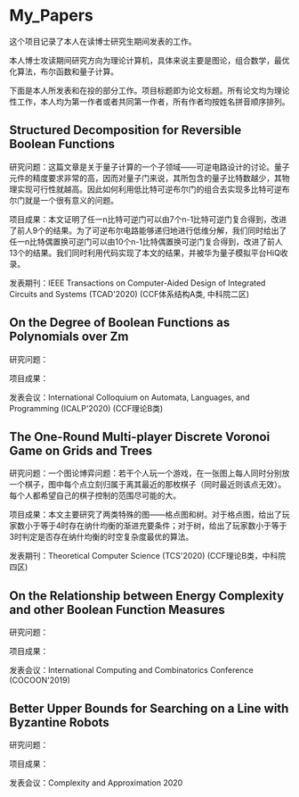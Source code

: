 # My_Papers

这个项目记录了本人在读博士研究生期间发表的工作。

本人博士攻读期间研究方向为理论计算机，具体来说主要是图论，组合数学，最优化算法，布尔函数和量子计算。

下面是本人所发表和在投的部分工作。项目标题即为论文标题。所有论文均为理论性工作，本人均为第一作者或者共同第一作者，所有作者均按姓名拼音顺序排列。

## Structured Decomposition for Reversible Boolean Functions

研究问题：这篇文章是关于量子计算的一个子领域——可逆电路设计的讨论。量子元件的精度要求非常的高，因而对量子门来说，其所包含的量子比特数越少，其物理实现可行性就越高。因此如何利用低比特可逆布尔门的组合去实现多比特可逆布尔门就是一个很有意义的问题。

项目成果：本文证明了任一n比特可逆门可以由7个n-1比特可逆门复合得到，改进了前人9个的结果。为了可逆布尔电路能够递归地进行低维分解，我们同时给出了任一n比特偶置换可逆门可以由10个n-1比特偶置换可逆门复合得到，改进了前人13个的结果。我们同时利用代码实现了本文的结果，并被华为量子模拟平台HiQ收录。

发表期刊：IEEE Transactions on Computer-Aided Design of Integrated Circuits and Systems (TCAD'2020) (CCF体系结构A类, 中科院二区)

## On the Degree of Boolean Functions as Polynomials over Zm

研究问题：

项目成果：

发表会议：International Colloquium on Automata, Languages, and Programming (ICALP'2020) (CCF理论B类)

## The One-Round Multi-player Discrete Voronoi Game on Grids and Trees

研究问题：一个图论博弈问题：若干个人玩一个游戏，在一张图上每人同时分别放一个棋子，图中每个点立刻归属于离其最近的那枚棋子（同时最近则该点无效）。每个人都希望自己的棋子控制的范围尽可能的大。

项目成果：本文主要研究了两类特殊的图——格点图和树。对于格点图，给出了玩家数小于等于4时存在纳什均衡的渐进充要条件；对于树，给出了玩家数小于等于3时判定是否存在纳什均衡的时空复杂度最优的算法。

发表期刊：Theoretical Computer Science (TCS'2020) (CCF理论B类，中科院四区)

## On the Relationship between Energy Complexity and other Boolean Function Measures

研究问题：

项目成果：

发表会议：International Computing and Combinatorics Conference (COCOON'2019)

## Better Upper Bounds for Searching on a Line with Byzantine Robots

研究问题：

项目成果：

发表会议：Complexity and Approximation 2020
